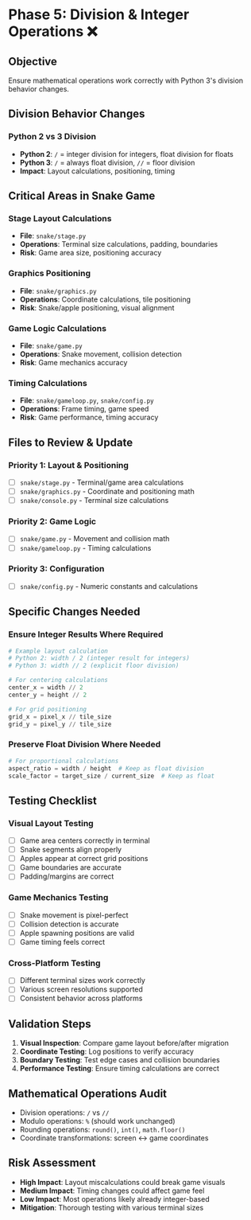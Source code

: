 # Phase 5: Division & Integer Operations ❌

## Objective
Ensure mathematical operations work correctly with Python 3's division behavior changes.

## Division Behavior Changes

### Python 2 vs 3 Division
- **Python 2**: `/` = integer division for integers, float division for floats
- **Python 3**: `/` = always float division, `//` = floor division
- **Impact**: Layout calculations, positioning, timing

## Critical Areas in Snake Game

### Stage Layout Calculations
- **File**: `snake/stage.py`
- **Operations**: Terminal size calculations, padding, boundaries
- **Risk**: Game area size, positioning accuracy

### Graphics Positioning  
- **File**: `snake/graphics.py`
- **Operations**: Coordinate calculations, tile positioning
- **Risk**: Snake/apple positioning, visual alignment

### Game Logic Calculations
- **File**: `snake/game.py`
- **Operations**: Snake movement, collision detection
- **Risk**: Game mechanics accuracy

### Timing Calculations
- **File**: `snake/gameloop.py`, `snake/config.py`
- **Operations**: Frame timing, game speed
- **Risk**: Game performance, timing accuracy

## Files to Review & Update

### Priority 1: Layout & Positioning
- [ ] `snake/stage.py` - Terminal/game area calculations
- [ ] `snake/graphics.py` - Coordinate and positioning math
- [ ] `snake/console.py` - Terminal size calculations

### Priority 2: Game Logic
- [ ] `snake/game.py` - Movement and collision math
- [ ] `snake/gameloop.py` - Timing calculations

### Priority 3: Configuration
- [ ] `snake/config.py` - Numeric constants and calculations

## Specific Changes Needed

### Ensure Integer Results Where Required
```python
# Example layout calculation
# Python 2: width / 2 (integer result for integers)
# Python 3: width // 2 (explicit floor division)

# For centering calculations
center_x = width // 2
center_y = height // 2

# For grid positioning  
grid_x = pixel_x // tile_size
grid_y = pixel_y // tile_size
```

### Preserve Float Division Where Needed
```python
# For proportional calculations
aspect_ratio = width / height  # Keep as float division
scale_factor = target_size / current_size  # Keep as float
```

## Testing Checklist

### Visual Layout Testing
- [ ] Game area centers correctly in terminal
- [ ] Snake segments align properly
- [ ] Apples appear at correct grid positions
- [ ] Game boundaries are accurate
- [ ] Padding/margins are correct

### Game Mechanics Testing  
- [ ] Snake movement is pixel-perfect
- [ ] Collision detection is accurate
- [ ] Apple spawning positions are valid
- [ ] Game timing feels correct

### Cross-Platform Testing
- [ ] Different terminal sizes work correctly
- [ ] Various screen resolutions supported
- [ ] Consistent behavior across platforms

## Validation Steps
1. **Visual Inspection**: Compare game layout before/after migration
2. **Coordinate Testing**: Log positions to verify accuracy
3. **Boundary Testing**: Test edge cases and collision boundaries
4. **Performance Testing**: Ensure timing calculations are correct

## Mathematical Operations Audit
- Division operations: `/` vs `//`
- Modulo operations: `%` (should work unchanged)
- Rounding operations: `round()`, `int()`, `math.floor()`
- Coordinate transformations: screen ↔ game coordinates

## Risk Assessment
- **High Impact**: Layout miscalculations could break game visuals
- **Medium Impact**: Timing changes could affect game feel
- **Low Impact**: Most operations likely already integer-based
- **Mitigation**: Thorough testing with various terminal sizes
